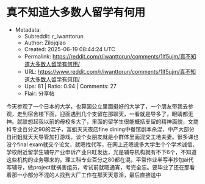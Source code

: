 # 真不知道大多数人留学有何用

- Metadata:
  - Subreddit: r_iwanttorun
  - Author: Zilojqiao
  - Created: 2025-06-19 08:44:24 UTC
  - Permalink: https://reddit.com/r/iwanttorun/comments/1lf5ujm/真不知道大多数人留学有何用/
  - URL: https://www.reddit.com/r/iwanttorun/comments/1lf5ujm/真不知道大多数人留学有何用/
  - Ups: 81 | Ratio: 0.94 | Comments: 27
  - Flair: 分享帖


今天参观了一个日本的大学，也算国公立里面挺好的大学了，一个朋友带我去参观，走到宿舍楼下面，迎面遇到几个支留在那聊天，一看就是导多了，眼睛都无神。就联想起我以前的母校多大了，里面的留学生很能概括支留的精神面貌，文商科专业百分之90的混子，富蛆天天夜店fine
dining中餐馆剧本杀混，中产大部分自闭蛆就天天导管加打游戏，谈个女朋友就是小群体里面混交工地夫妻。很多课也没个final
exam就交个论文，就嗯找代写，在网上还嗯说多大学生个个学术诚信，学校附近留学生辅导产业申诉产业兴旺发达，光是辅导机构就有不下6个，不知道这些机构的业务哪来的。理工科专业百分之80都在混，平常作业半写半抄加ai代写辅导，做project就祸害组员，考试前就嗯通宵，考完全忘。要毕业了还在那看着那一小部分不混的人找到大厂工作在那天天意淫，最后直接送中

